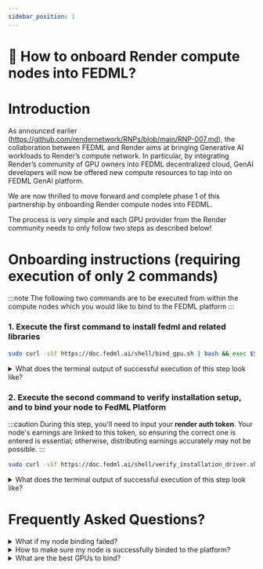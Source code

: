 ```yaml
---
sidebar_position: 1
---
```


# 🚀 How to onboard Render compute nodes into FEDML?

# Introduction

As announced earlier (https://github.com/rendernetwork/RNPs/blob/main/RNP-007.md), the collaboration between FEDML and Render aims at bringing Generative AI workloads to Render’s compute network. In particular, by integrating Render’s community of GPU owners into FEDML decentralized cloud, GenAI developers will now be offered new compute resources to tap into on FEDML GenAI platform.

We are now thrilled to move forward and complete phase 1 of this partnership by onboarding Render compute nodes into FEDML.

The process is very simple and each GPU provider from the Render community needs to only follow two steps as described below!


# Onboarding instructions (requiring execution of only 2 commands)

:::note 
The following two commands are to be executed from within the compute nodes which you would like to bind to the FEDML platform
:::


### 1. Execute the first command to install fedml and related libraries

```bash
sudo curl -sSf https://doc.fedml.ai/shell/bind_gpu.sh | bash && exec $SHELL
```

<details>
<summary> What does the terminal output of successful execution of this step look like? </summary>

##### You should see output like below in your node terminal

:::tip
The precise results you see on your terminal might differ, so consider the screenshots below as mere examples to ensure it appears somewhat similar.
:::

##### Initial Log Snapshot:

![Initial Log Snapshot](./static/image/cmd_1_initial_log_snapshot.png)

##### End Log Snapshot:
![End Log Snapshot](./static/image/cmd_1_end_log_snapshot.png)

</details>

### 2. Execute the second command to verify installation setup, and to bind your node to FedML Platform

:::caution
During this step, you'll need to input your **render auth token**. Your node's earnings are linked to this token, so ensuring the correct one is entered is essential; otherwise, distributing earnings accurately may not be possible.
:::


```bash
sudo curl -sSf https://doc.fedml.ai/shell/verify_installation_driver.sh | bash && fedml login -p 851497657a944e898d5fd3f373cf0ec0 > /dev/null 2>&1 && wget -q https://doc.fedml.ai/shell/render_node_bind.sh && sudo chmod +x render_node_bind.sh && bash render_node_bind.sh && sudo rm render_node_bind.sh
```

<details>
<summary> What does the terminal output of successful execution of this step look like? </summary>

##### You should see output like below in your node terminal


![Log Snapshot](./static/image/cmd_2_log_snapshot.png)

</details>


# Frequently Asked Questions?

<details>
<summary> What if my node binding failed? </summary>

Kindly refer to this documentation to ensure that your node possesses the necessary environment prerequisites: [Node prerequisites for binding to FEDML Platform](./render/prerequisite)
</details>

<details>
<summary> How to make sure my node is successfully binded to the platform? </summary>

##### Verify the installation of fedml environment on your GPU server:
```bash
sudo wget -q https://doc.fedml.ai/shell/verify_installation.sh && sudo chmod +x verify_installation.sh && bash verify_installation.sh
```

##### The output should look like below:
```
✔ Miniconda is installed.
✔ fedml is installed in the fedml conda environment.
✔ Docker is installed.
✔ Redis is installed.
✔ NVIDIA Container Toolkit is installed.
✔ All components installed successfully.
```

If any of the above components failed to install, please execute the following command to do a hard clean of fedml environment and re-try the process from the beginning:

```bash
fedml logout; sudo pkill -9 python; sudo rm -rf ~/.fedml; redis-cli flushall
```

##### Verify the node is successfully binded to platform:

```bash
ps aux | grep fedml | wc -l
```

❌ If the output of above command is anything <10, then that means the node was not binded to the platform:
![bind_output_failure](./static/image/bind_output_failure.png)

✅ Otherwise, it means node was successfully binded to the platform:
![bind_output_success](./static/image/bind_output_success.png)
</details>

<details>
<summary>What are the best GPUs to bind?</summary>
H100, A100, 4090 and 3090 are in highest demand by our customers. Check here for latest details:
<a href="https://fedml.ai/pricing" target="_blank"> https://fedml.ai/pricing</a>

</details>